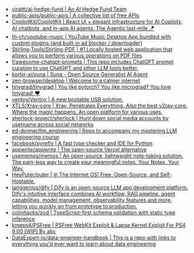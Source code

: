 + [virattt/ai-hedge-fund | An AI Hedge Fund Team](https://github.com//virattt/ai-hedge-fund)
+ [public-apis/public-apis | A collective list of free APIs](https://github.com//public-apis/public-apis)
+ [CopilotKit/CopilotKit | React UI + elegant infrastructure for AI Copilots, AI chatbots, and in-app AI agents. The Agentic last-mile 🪁](https://github.com//CopilotKit/CopilotKit)
+ [th-ch/youtube-music | YouTube Music Desktop App bundled with custom plugins (and built-in ad blocker / downloader)](https://github.com//th-ch/youtube-music)
+ [Stirling-Tools/Stirling-PDF | #1 Locally hosted web application that allows you to perform various operations on PDF files](https://github.com//Stirling-Tools/Stirling-PDF)
+ [f/awesome-chatgpt-prompts | This repo includes ChatGPT prompt curation to use ChatGPT and other LLM tools better.](https://github.com//f/awesome-chatgpt-prompts)
+ [kortix-ai/suna | Suna - Open Source Generalist AI Agent](https://github.com//kortix-ai/suna)
+ [zen-browser/desktop | Welcome to a calmer internet](https://github.com//zen-browser/desktop)
+ [tinygrad/tinygrad | You like pytorch? You like micrograd? You love tinygrad! ❤️](https://github.com//tinygrad/tinygrad)
+ [ventoy/Ventoy | A new bootable USB solution.](https://github.com//ventoy/Ventoy)
+ [XTLS/Xray-core | Xray, Penetrates Everything. Also the best v2ray-core. Where the magic happens. An open platform for various uses.](https://github.com//XTLS/Xray-core)
+ [sherlock-project/sherlock | Hunt down social media accounts by username across social networks](https://github.com//sherlock-project/sherlock)
+ [ed-donner/llm_engineering | Repo to accompany my mastering LLM engineering course](https://github.com//ed-donner/llm_engineering)
+ [facebook/pyrefly | A fast type checker and IDE for Python](https://github.com//facebook/pyrefly)
+ [appwrite/appwrite | The open-source Vercel alternative](https://github.com//appwrite/appwrite)
+ [usememos/memos | An open-source, lightweight note-taking solution. The pain-less way to create your meaningful notes. Your Notes, Your Way.](https://github.com//usememos/memos)
+ [HeyPuter/puter | 🌐 The Internet OS! Free, Open-Source, and Self-Hostable.](https://github.com//HeyPuter/puter)
+ [langgenius/dify | Dify is an open-source LLM app development platform. Dify's intuitive interface combines AI workflow, RAG pipeline, agent capabilities, model management, observability features and more, letting you quickly go from prototype to production.](https://github.com//langgenius/dify)
+ [colinhacks/zod | TypeScript-first schema validation with static type inference](https://github.com//colinhacks/zod)
+ [kmeps4/PSFree | PSFree WebKit Exploit & Lapse Kernel Exploit For PS4 9.00 [WIP] By abc](https://github.com//kmeps4/PSFree)
+ [DataExpert-io/data-engineer-handbook | This is a repo with links to everything you'd ever want to learn about data engineering](https://github.com//DataExpert-io/data-engineer-handbook)
